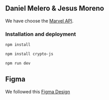 
## Daniel Melero & Jesus Moreno
We have choose the [Marvel API](https://developer.marvel.com/).
### Installation and deployment

```bash
npm install
```

```bash
npm install crypto-js
```

```bash
npm run dev
```


## Figma
We followed this [Figma Design](https://www.figma.com/design/JcdjdBVNLqiqLmSFGucRey/MarvelProject?node-id=1-37&t=7IXjS58ezKBWJztl-1)